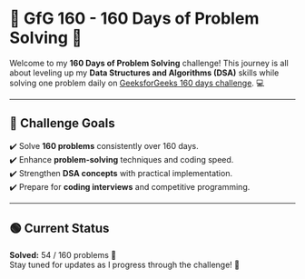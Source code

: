 # 🌟 GfG 160 - 160 Days of Problem Solving 🚀

Welcome to my **160 Days of Problem Solving** challenge! This journey is all about leveling up my **Data Structures and Algorithms (DSA)** skills while solving one problem daily on [GeeksforGeeks 160 days challenge](https://www.geeksforgeeks.org/courses/gfg-160-series?itm_source=practice&itm_medium=explore&itm_campaign=onesixty). 💻

---

## 🎯 Challenge Goals

✔️ Solve **160 problems** consistently over 160 days.  
✔️ Enhance **problem-solving** techniques and coding speed.  
✔️ Strengthen **DSA concepts** with practical implementation.  
✔️ Prepare for **coding interviews** and competitive programming.

---



## 🟢 Current Status

**Solved:** 54 / 160 problems 🎯  
Stay tuned for updates as I progress through the challenge! 🚀  
